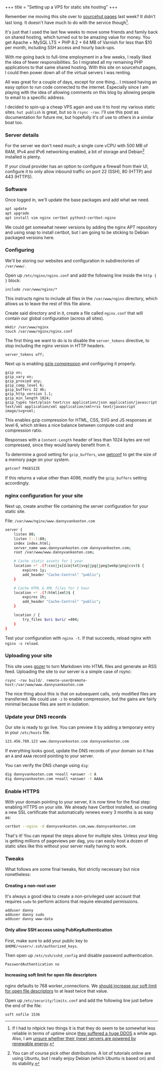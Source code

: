 +++
title = "Setting up a VPS for static site hosting"
+++

Remember me moving this site over to [sourcehut pages](https://srht.site/) last
week? It didn't last long. It doesn't have much to do with the service though[^1].

It's just that I used the last few weeks to move some friends and family back on
shared hosting, which turned out to be amazing value for money. You get Apache +
MySQL LTS + PHP 8.2 + 64 MB of Varnish for less than $10 per month, including
SSH access and hourly back-ups.

With me going back to full-time employment in a few weeks, I really liked the
idea of fewer responsibilities. So I migrated all my remaining PHP
applications to that same shared hosting. With this site on sourcehut pages, I
could then power down all of the virtual servers I was renting.

All was great for a couple of days, except for one thing... I missed having an
easy option to run code connected to the internet. Especially since I am playing
with the idea of allowing comments on this blog by allowing people to email to a
specific address.

I decided to spin-up a cheap VPS again and use it to host my various static
sites. `hut publish` is great, but so is `rsync -rav`. I'll use this post as
documentation for future me, but hopefully it's of use to others in a similar
boat too.

### Server details

For the server we don't need much; a single core vCPU with 500 MB of RAM, IPv4 and
IPv6 networking enabled, a bit of storage and Debian[^2] installed is plenty.

If your cloud provider has an option to configure a firewall from their UI,
configure it to only allow inbound traffic on port 22 (SSH), 80 (HTTP) and 443 (HTTPS).

### Software

Once logged in, we'll update the base packages and add what we need.

```sh
apt update
apt upgrade
apt install vim nginx certbot python3-certbot-nginx
```

We could get somewhat newer versions by adding the nginx APT repository and
using snap to install certbot, but
I am going to be sticking to Debian packaged versions here.

### Configuring

We'll be storing our websites and configuration in subdirectories of `/var/www/`.

Open up `/etc/nginx/nginx.conf` and add the following line inside the `http { }`
block:

```
include /var/www/nginx/*
```

This instructs nginx to include all files in the `/var/www/nginx` directory, which allows us to leave the rest of this file alone.

Create said directory and in it, create a file called `nginx.conf` that will
contain our global configuration (across all sites).

```
mkdir /var/www/nginx
touch /var/www/nginx/nginx.conf
```

The first thing we want to do is to disable the `server_tokens` directive, to
stop including the nginx version in HTTP headers.

```
server_tokens off;
```

Next up is enabling [gzip
compression](http://nginx.org/en/docs/http/ngx_http_gzip_module.html) and
configuring it properly.

```
gzip on;
gzip_vary on;
gzip_proxied any;
gzip_comp_level 6;
gzip_buffers 32 4k;
gzip_http_version 1.1;
gzip_min_length 1024;
gzip_types text/plain text/css application/json application/javascript text/xml application/xml application/xml+rss text/javascript image/svg+xml;
```

This enables gzip compression for HTML, CSS, SVG and JS responses at level 6, which
strikes a nice balance between compute cost and compression ratio.

Responses with a `Content-Length` header of less than 1024 bytes are not
compressed, since they would barely benefit from it.

To determine a good setting for `gzip_buffers`, use
[getconf](https://man.openbsd.org/getconf.1) to get the
size of a memory page on your system.

```sh
getconf PAGESIZE
```

If this returns a value other than 4096, modify the `gzip_buffers` setting
accordingly.

### nginx configuration for your site

Next up, create another file containing the server configuration for your static
site.

File: `/var/www/nginx/www.dannyvankooten.com`
```sh
server {
    listen 80;
    listen [::]:80;
    index index.html;
    server_name www.dannyvankooten.com dannyvankooten.com;
    root /var/www/www.dannyvankooten.com;

    # Cache static assets for 1 year
    location ~* .(?:css|js|ico|txt|svg|jpg|jpeg|webp|png|csv)$ {
        expires 1y;
        add_header "Cache-Control" "public";
    }

    # Cache HTML & XML files for 1 hour
    location ~* .(?:html|xml)$ {
        expires 1h;
        add_header "Cache-Control" "public";
    }

    location / {
        try_files $uri $uri/ =404;
    }
}
```

Test your configuration with `nginx -t`. If that succeeds, reload nginx with
`nginx -s reload`.

### Uploading your site

This site uses [gozer](https://github.com/dannyvankooten/gozer) to turn Markdown into HTML files and generate an RSS
feed. Uploading the site to our server is a simple case of rsync:

```
rsync -rav build/. remote-user@remote-host:/var/www/www.dannyvankooten.com
```

The nice thing about this is that on subsequent calls, only modified files are
transferred. We could use `-z` to enable compression, but the gains are fairly
minimal because files are sent in isolation.

### Update your DNS records

Our site is ready to go live. You can preview it by adding a temporary entry in your
`/etc/hosts` file.

```sh
123.456.789.123 www.dannyvankooten.com dannyvankooten.com
```

If everything looks good, update the DNS records of your
domain so it has an `A` and `AAAA` record pointing to your server.

You can verify the DNS change using `dig`:

```sh
dig dannyvankooten.com +noall +answer -t A
dig dannyvankooten.com +noall +answer -t AAAA
```

### Enable HTTPS

With your domain pointing to your server, it is now time for the final step:
enabling HTTPS on your site. We already have Certbot installed, so creating a
new SSL certificate that automatically renews every 3 months is as easy as:

```sh
certbot --nginx -d dannyvankooten.com,www.dannyvankooten.com
```

That's it! You can repeat the steps above for multiple sites. Unless your blog
is getting millions of pageviews per dag, you can easily host a dozen of static
sites like this without your server really having to work.

### Tweaks

What follows are some final tweaks, Not strictly necessary but
nice nonetheless:

#### Creating a non-root user

It's always a good idea to create a non-privileged user account that requires
`sudo` to perform actions that require elevated permissions.

```
adduser danny
adduser danny sudo
adduser danny www-data
```


#### Only allow SSH access using PubKeyAuthentication

First, make sure to add your public key to `$HOME/<user>/.ssh/authorized_keys`.

Then open up `/etc/ssh/sshd_config` and disable password authentication.

```
PasswordAuthentication no
```

#### Increasing soft limit for open file descriptors

nginx defaults to 768 worker_connections. We [should increase our soft limit for
open file
descriptors](https://www.nginx.com/blog/avoiding-top-10-nginx-configuration-mistakes/#insufficient-fds) to at least twice that value.

Open up `/etc/security/limits.conf` and add the following line just before the
end of the file:

```
soft nofile 1536
```

[^1]: If I had to nitpick two things it is that they do seem to be somewhat less
    reliable in terms of uptime since [they suffered a huge
    DDOS](https://sourcehut.org/blog/2024-01-19-outage-post-mortem/) a while ago.
    Also, I am [unsure whether their (new) servers are powered by renewable
    energy](https://www.thegreenwebfoundation.org/green-web-check/?url=pages.sr.ht).

[^2]: You can of course pick other distributions. A lot of tutorials online are
    using Ubuntu, but I really enjoy Debian (which Ubuntu is based on) and its
    stability.

